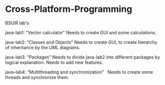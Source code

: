 # Cross-Platform-Programming
BSUIR lab's

java-lab1: "Vector calculator"
    Needs to create GUI and some calculations.
    
java-lab2: "Classes and Objects"
    Needs to create GUI, to create hierarchy of inheritance by the UML diagrams.

java-lab3: "Packages"
    Needs to divide java-lab2 into different packages by logical explanation. Needs to add new features.

java–lab4: "Multithreading and synchronization"
    Needs to create some threads and synchronize them. 

